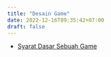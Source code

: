 ```yaml
---
title: "Desain Game"
date: 2022-12-16T09:35:42+07:00
draft: false
---
```


- [Syarat Dasar Sebuah Game](/articles/10-key-quality-of-games)